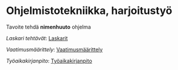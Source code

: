 # Ohjelmistotekniikka, harjoitustyö

Tavoite tehdä **nimenhuuto** ohjelma

*Laskari tehtävät*: [Laskarit](https://github.com/Rasper-ux/ot-harjoitustyo/tree/main/laskarit)

*Vaatimusmäärittely*: [Vaatimusmäärittely](https://github.com/Rasper-ux/ot-harjoitustyo/blob/main/dokumentaatio/vaatimusmaarittely.md)

*Työaikakirjanpito*: [Työaikakirjanpito](https://github.com/Rasper-ux/ot-harjoitustyo/blob/main/dokumentaatio/tuntikirjanpito.md)
